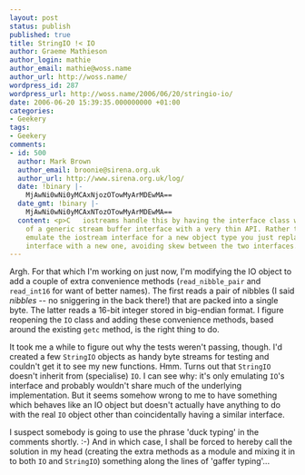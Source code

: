 ```yaml
---
layout: post
status: publish
published: true
title: StringIO !< IO
author: Graeme Mathieson
author_login: mathie
author_email: mathie@woss.name
author_url: http://woss.name/
wordpress_id: 287
wordpress_url: http://woss.name/2006/06/20/stringio-io/
date: 2006-06-20 15:39:35.000000000 +01:00
categories:
- Geekery
tags:
- Geekery
comments:
- id: 500
  author: Mark Brown
  author_email: broonie@sirena.org.uk
  author_url: http://www.sirena.org.uk/log/
  date: !binary |-
    MjAwNi0wNi0yMCAxNjozOTowMyArMDEwMA==
  date_gmt: !binary |-
    MjAwNi0wNi0yMCAxNTozOTowMyArMDEwMA==
  content: <p>C   iostreams handle this by having the interface class work in terms
    of a generic stream buffer interface with a very thin API. Rather than have something
    emulate the iostream interface for a new object type you just replace the buffer
    interface with a new one, avoiding skew between the two interfaces.<&#47;p>
---
```

Argh.  For that which I'm working on just now, I'm modifying the IO object to add a couple of extra convenience methods (`read_nibble_pair` and `read_int16` for want of better names).  The first reads a pair of nibbles (I said *nibbles* -- no sniggering in the back there!) that are packed into a single byte.  The latter reads a 16-bit integer stored in big-endian format.  I figure reopening the `IO` class and adding these convenience methods, based around the existing `getc` method, is the right thing to do.

It took me a while to figure out why the tests weren't passing, though.  I'd created a few `StringIO` objects as handy byte streams for testing and couldn't get it to see my new functions.  Hmm.  Turns out that `StringIO` doesn't inherit from (specialise) `IO`.  I can see why: it's only emulating `IO`'s interface and probably wouldn't share much of the underlying implementation.  But it seems somehow wrong to me to have something which behaves like an IO object but doesn't actually have anything to do with the real `IO` object other than coincidentally having a similar interface.

I suspect somebody is going to use the phrase 'duck typing' in the comments shortly. :-)  And in which case, I shall be forced to hereby call the solution in my head (creating the extra methods as a module and mixing it in to both `IO` and `StringIO`) something along the lines of 'gaffer typing'...

